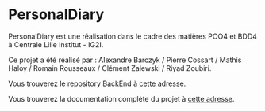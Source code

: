 # PersonalDiary

PersonalDiary est une réalisation dans le cadre des matières POO4 et BDD4 à Centrale Lille Institut - IG2I.

Ce projet a été réalisé par : Alexandre Barczyk / Pierre Cossart / Mathis Haloy / Romain Rousseaux / Clément Zalewski / Riyad Zoubiri.

Vous trouverez le repository BackEnd à [cette adresse](https://github.com/Alexandrebzk/personalDiaryBack/).

Vous trouverez la documentation complète du projet à [cette adresse](https://docs.google.com/document/d/1QDrIis8rzGPxuitJxN0MnQafYj-FTPQ8G4sdUYnxlaU/edit).

